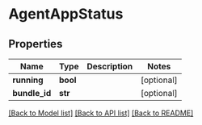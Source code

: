 # AgentAppStatus



## Properties
Name | Type | Description | Notes
------------ | ------------- | ------------- | -------------
**running** | **bool** |  | [optional] 
**bundle_id** | **str** |  | [optional] 

[[Back to Model list]](../README.md#documentation-for-models) [[Back to API list]](../README.md#documentation-for-api-endpoints) [[Back to README]](../README.md)


